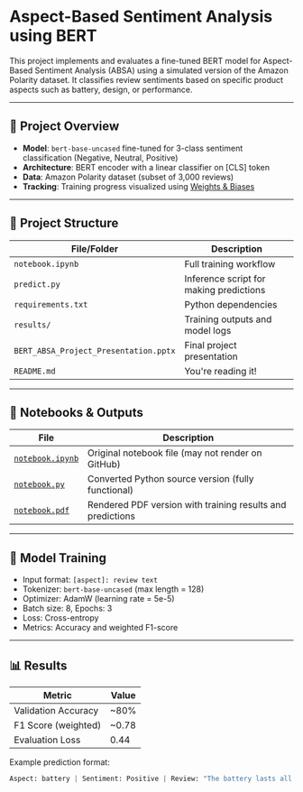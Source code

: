 # Aspect-Based Sentiment Analysis using BERT

This project implements and evaluates a fine-tuned BERT model for Aspect-Based Sentiment Analysis (ABSA) using a simulated version of the Amazon Polarity dataset. It classifies review sentiments based on specific product aspects such as battery, design, or performance.

---

## 📌 Project Overview

- **Model**: `bert-base-uncased` fine-tuned for 3-class sentiment classification (Negative, Neutral, Positive)
- **Architecture**: BERT encoder with a linear classifier on [CLS] token
- **Data**: Amazon Polarity dataset (subset of 3,000 reviews)
- **Tracking**: Training progress visualized using [Weights & Biases](https://wandb.ai/)

---

## 📁 Project Structure

| File/Folder         | Description |
|---------------------|-------------|
| `notebook.ipynb`    | Full training workflow |
| `predict.py`        | Inference script for making predictions |
| `requirements.txt`  | Python dependencies |
| `results/`          | Training outputs and model logs |
| `BERT_ABSA_Project_Presentation.pptx` | Final project presentation |
| `README.md`         | You're reading it! |
---
## 📁 Notebooks & Outputs

| File | Description |
|------|-------------|
| [`notebook.ipynb`](./notebook.ipynb) | Original notebook file (may not render on GitHub) |
| [`notebook.py`](./notebook.py) | Converted Python source version (fully functional) |
| [`notebook.pdf`](./notebook.pdf) | Rendered PDF version with training results and predictions |

---


## 🧠 Model Training

- Input format: `[aspect]: review text`
- Tokenizer: `bert-base-uncased` (max length = 128)
- Optimizer: AdamW (learning rate = 5e-5)
- Batch size: 8, Epochs: 3
- Loss: Cross-entropy
- Metrics: Accuracy and weighted F1-score

---

## 📊 Results

| Metric              | Value     |
|---------------------|-----------|
| Validation Accuracy | ~80%      |
| F1 Score (weighted) | ~0.78     |
| Evaluation Loss     | 0.44      |

Example prediction format:
```python
Aspect: battery | Sentiment: Positive | Review: "The battery lasts all day and charges quickly."


